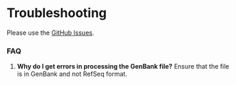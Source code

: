 # Troubleshooting

Please use the [GitHub Issues](https://github.com/mandel01/pyinseq/issues).

### FAQ

1. **Why do I get errors in processing the GenBank file?** Ensure that the file is in GenBank and not RefSeq format.
